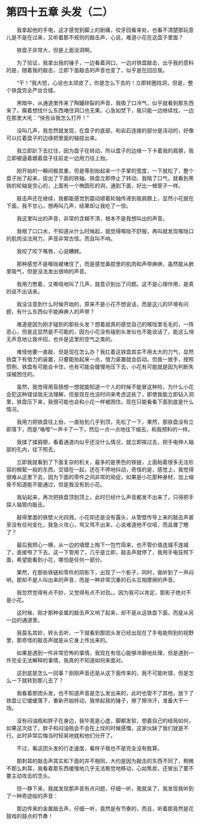 # 第四十五章 头发（二）


　　我拿起他的手电，这才感觉到脚上的剧痛，咬牙回看来处，也看不清楚那玩意儿是不是在过来，又听着那不规则的敲击声，心说，难道小花在这盘子里面？

　　铁盘子非常大，但是上面没洞啊。

　　为了验证，我拿出我的锤子，一边看着洞口，一边对铁盘敲击，出乎我的意料的是，随着我的敲击，立即下面敲击的声音也变了，似乎是在回应我。

　　“干！”我大怒，心说也太顽皮了，你是怎么下去的！立即转圈找洞，但是，整个铁盘完全严丝合缝。

　　黑暗中，从通道里传来了陶罐碎裂的声音，我吸了口冷气，似乎就看到那东西来了，瘸着想找什么东西堵住洞口也无果。心急如焚下，我只能一边继续找，一边在那里大吼：“快告诉我怎么打开！”

　　没叫几声，我忽然就发现，在盘子的底部，和岩石连接的部分是活动的，好像可以扛着盘子的边缘把里面的轴拔出来。

　　我立即趴下去扛住，因为盘子在转动，所以盘子的边缘一下卡着我的肩膀，我立即被逼着跟着盘子往前走一边用力往上抬。

　　刚开始的一瞬间极其重，但是等到抬起来一个手掌的宽度，一下就松了，整个盘子抬了起来，拔出了下面的铁轴。铁盘立即停止了转动，我喘了口气，就看到黑铁的轮轴是空心的，上面有一个椭圆形的洞，通到下面，好比一根管子一样。

　　敲击声还在继续，我都能感觉到震动顺着轮轴传递到我肩膀上，显然小花就在下面，我不甘心，想再叫几声，结果却让我吃了一惊。

　　我这里叫出的声音，非常的含糊不清，根本不是我想叫出的声音。

　　我咽了口口水，不知道从什么时候起，就觉得喉咙不舒服，再叫就发现喉咙口的肌肉没法用力，声音非常古怪。而且叫不响。

　　我咬了咬下嘴唇，心说糟糕。

　　那种感觉不是喉咙被堵住了，而是感觉鼻腔里的肌肉和声带麻痹，虽然能从肺里吸气，但是没法发出很响的声音。

　　我用力憋着，又嘶哑地叫了几声，就意识到出了问题。这不是心理作用，是真的说不出话来。

　　我没注意到什么时候开始的，原来不是小花不想说话，而是这儿的环境有问题，有什么东西似乎能麻痹人的声带？

　　难道是因为刚才碰到的那些头发？想着就真的感觉自己的喉咙里毛毛的，一阵恶心，但是这显然是不可能的，因为小花没有碰到头发似也不能说话了，能这么悄无声息地让我中招，也许是这里的空气之类的。

　　难怪他要一直敲，但是现在怎么办？我扛着这铁盘其实不用太大的力气，显然铁盘下有借力的装置，只要能抬起来一点，借力装置就会启动。但我一放手，按照惯例，铁盘有可能会卡住，也有可能会缓慢地压下去，小花有可能就是因为判断失误被困住的。

　　虽然，我觉得用盲肠想一想就能知道一个人的时候不能冒这种险，为什么小花会犯这种错误我无法理解，但是现在也没时间来考虑这些了，即使我能立即钻入洞里，铁盘压下来，我很可能也会和小花一样被困住。现在只能看看下面到底是什么情况。

　　我用力把铁盘往上抬，一直抬到几乎到顶，先松了一下，果然，那铁盘没有立即落下，而是“咯噔”一声卡了一下，然后一点一点地往下缩去，和我预料的一样。

　　我揉了揉肩膀，看着通道内似乎还没什么情况，就立即挨过去，把手电伸人轴部的孔内，往下照去。

　　立即我就看到了下面复杂的机关，最多的是黑色的铁链，上面粘着很多无法形容的棉絮一般的东西，交错在一起，还在不停地抖动，奇怪的是，感觉上，我觉得很难从这里下去，因为下面的零件之间非常的局促，如果是小花那种身材，加上缩骨不知道能不能通过，但是我没有到小花。

　　我站起来，再次把铁盘顶到顶上，此时已经什么声音都发不出来了，只得把手探人轴管内敲击。

　　敲得里面的铁壁火光四溅，小花却还是没有露头，从管壁传导上来的敲击声甚至没有任何变化，我急火攻心，骂又骂不出来，心说难道他不仅哑，而且聋了瞎了？

　　最后我把心一横，从一边的墙壁上掏下一包竹简来，也不管价值连城不连城了，直接甩了下去。这一下管用了，几乎是立即，敲击声就停了，我用手电狂照下面，希望能看到小花，哪怕是任何一部分。

　　果然，在那些铁链和零件的阴影下，出现了一个影子，同时，我听到了一声闷响，那却不是人叫出来的声音，而是一种非常沉重的石头互相摩擦的声音。

　　我忽然觉得有点不妙，又觉得有点不对劲。。因为我可以肯定，那影子绝对不是小花。

　　这时候，刚才那种金属的敲击声又响了起来，却不是从这铁盘下面，而是从另一边的通道里。

　　我莫名其妙，转头去听，一下就看到那团头发已经出现在了手电能照到的视野里，那奇怪的敲击声就是从它身上传出来的。

　　如果是遇到一件非常恐怖的事情，我现在有信心能够冷静地处理，但是遇到一件完全无法解释的事情，我真的不知道如何来面对。

　　这到底是怎么一回事？刚刚声音还是从这下面传来的，我不可能听错，但是怎么一下就转到那儿去了？

　　我看着那团头发，也不知道声音是怎么发出来的，此时也管不了其他，放下了铁盘让它缓缓落下，重新开始转动，我举起我的锤子，擦了擦冷汗，准备大干一场。

　　没有闷油瓶和胖子在身边，我毕竟是心虚，脚都发软，想着自己的结局如何，如果这次挂了，胖子和闷油瓶会不会在上坟的时候感慨，这家伙缺了我们就是不行。此时非常后悔当时轻易地就和他们分开了。

　　不过，看这团头发的行走速度，看样子我也不是完全没有胜算。

　　那刺耳的敲击声其实和下面的并不相同，大约是因为敲击的东西不同了，稍微不那么刺耳，我看着那东西缓慢地几乎无法察觉地移动，心如焦炭，还冒出了要不要主动攻击的念头。

　　但一静下来，我就发现那声音有点问题，仔细一听，我就呆了，我发现我听到了一种奇迹般的声音：

　　那边传来的金属敲击声，仔细一听，竟然是有节奏的，而且，听着那竟然是花鼓戏的鼓点的节奏！

